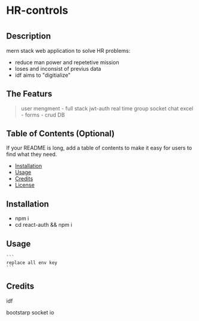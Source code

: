 # HR-controls
# <Your-Project-Title>

## Description

mern stack web application to solve HR problems:

- reduce man power and repetetive mission
- loses and inconsist of previus data 
- idf aims to "digitialize"


## The Featurs

> user mengment - full stack jwt-auth
> real time group socket chat 
>  excel - forms - crud DB



## Table of Contents (Optional)

If your README is long, add a table of contents to make it easy for users to find what they need.

- [Installation](#installation)
- [Usage](#usage)
- [Credits](#credits)
- [License](#license)

## Installation

- npm i
- cd react-auth && npm i

## Usage
    ```
    replace all env key
    ```

## Credits

idf

bootstarp
socket io
 
